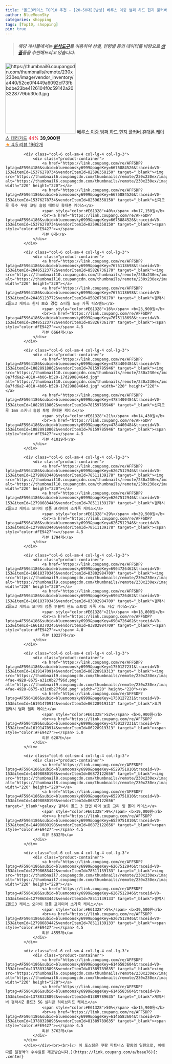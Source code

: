 ```yaml
---
title: "폴드3케이스 TOP10 추천 - [20~50대][남성] 베루스 이중 범퍼 하드 힌지 풀커버 휴대폰 케이스 테라가드"
author: BlueMoonSky
categories: shopping
tags: [Top10, shopping]
pin: true
---
```


> ##### 해당 게시물에서는 [**분석도구**](https://itemscout.io/)를 이용하여 **성별**, **연령별** 등의 데이터를 바탕으로 [**상품**](https://link.coupang.com/a/baae76)들을 추천해드리고 있습니다.
<div class="container"><div class="row">
            <div class="col-6 col-sm-4 col-lg-4 col-lg-3">
                <div class="product-container">
                    <a href="https://link.coupang.com/re/AFFSDP?lptag=AF5964186&subid=bluemoonsky6999&pageKey=6083627403&traceid=V0-153&itemId=11291712707&vendorItemId=81389762252" target="_blank"><img src="https://thumbnail6.coupangcdn.com/thumbnails/remote/230x230ex/image/vendor_inventory/a440/52ce0f4449a6092cf73fbbdbe23be4126104f0c59142a203228779bb30c3.jpg" alt="https://thumbnail6.coupangcdn.com/thumbnails/remote/230x230ex/image/vendor_inventory/a440/52ce0f4449a6092cf73fbbdbe23be4126104f0c59142a203228779bb30c3.jpg" width="220" height="220"></a>
                    <a href="https://link.coupang.com/re/AFFSDP?lptag=AF5964186&subid=bluemoonsky6999&pageKey=6083627403&traceid=V0-153&itemId=11291712707&vendorItemId=81389762252" target="_blank">베루스 이중 범퍼 하드 힌지 풀커버 휴대폰 케이스 테라가드</a>
                    <span style="color:#E61328">44%</span> <b>39,900원</b>
                    <br><a href="https://link.coupang.com/re/AFFSDP?lptag=AF5964186&subid=bluemoonsky6999&pageKey=6083627403&traceid=V0-153&itemId=11291712707&vendorItemId=81389762252" target="_blank"><span style="color:#FE9427">★</span> 4.5
                    리뷰 1962개</a>
                </div>
            </div>
            
            <div class="col-6 col-sm-4 col-lg-4 col-lg-3">
                <div class="product-container">
                    <a href="https://link.coupang.com/re/AFFSDP?lptag=AF5964186&subid=bluemoonsky6999&pageKey=6675884526&traceid=V0-153&itemId=15376278734&vendorItemId=82596358150" target="_blank"><img src="https://thumbnail6.coupangcdn.com/thumbnails/remote/230x230ex/image/rs_quotation_api/kzw6idhy/7d450c9b51524cb4841727d17b8b40bc.jpg" alt="https://thumbnail6.coupangcdn.com/thumbnails/remote/230x230ex/image/rs_quotation_api/kzw6idhy/7d450c9b51524cb4841727d17b8b40bc.jpg" width="220" height="220"></a>
                    <a href="https://link.coupang.com/re/AFFSDP?lptag=AF5964186&subid=bluemoonsky6999&pageKey=6675884526&traceid=V0-153&itemId=15376278734&vendorItemId=82596358150" target="_blank">신지모루 특수 무광 코팅 슬림 매트핏 휴대폰 케이스</a>
                    <span style="color:#E61328">40%</span> <b>17,150원</b>
                    <br><a href="https://link.coupang.com/re/AFFSDP?lptag=AF5964186&subid=bluemoonsky6999&pageKey=6675884526&traceid=V0-153&itemId=15376278734&vendorItemId=82596358150" target="_blank"><span style="color:#FE9427">★</span> 
                    리뷰 0개</a>
                </div>
            </div>
            
            <div class="col-6 col-sm-4 col-lg-4 col-lg-3">
                <div class="product-container">
                    <a href="https://link.coupang.com/re/AFFSDP?lptag=AF5964186&subid=bluemoonsky6999&pageKey=7675118698&traceid=V0-153&itemId=20485123772&vendorItemId=85826736170" target="_blank"><img src="https://thumbnail10.coupangcdn.com/thumbnails/remote/230x230ex/image/vendor_inventory/1ed1/e97ed1348805b611ca8d6f342f81a5078c7f72300ce3af20b26c139bb087.jpg" alt="https://thumbnail10.coupangcdn.com/thumbnails/remote/230x230ex/image/vendor_inventory/1ed1/e97ed1348805b611ca8d6f342f81a5078c7f72300ce3af20b26c139bb087.jpg" width="220" height="220"></a>
                    <a href="https://link.coupang.com/re/AFFSDP?lptag=AF5964186&subid=bluemoonsky6999&pageKey=7675118698&traceid=V0-153&itemId=20485123772&vendorItemId=85826736170" target="_blank">갤럭시 Z폴드3 케이스 힌지 보호 경첩 스타일 도금 가죽 킥스탠드</a>
                    <span style="color:#E61328">16%</span> <b>23,900원</b>
                    <br><a href="https://link.coupang.com/re/AFFSDP?lptag=AF5964186&subid=bluemoonsky6999&pageKey=7675118698&traceid=V0-153&itemId=20485123772&vendorItemId=85826736170" target="_blank"><span style="color:#FE9427">★</span> 4.5
                    리뷰 6664개</a>
                </div>
            </div>
            
            <div class="col-6 col-sm-4 col-lg-4 col-lg-3">
                <div class="product-container">
                    <a href="https://link.coupang.com/re/AFFSDP?lptag=AF5964186&subid=bluemoonsky6999&pageKey=4784400484&traceid=V0-153&itemId=10828918862&vendorItemId=78159785946" target="_blank"><img src="https://thumbnail10.coupangcdn.com/thumbnails/remote/230x230ex/image/retail/images/107903968754832-8a7fd6a2-4010-4b06-b520-17d29088464d.jpg" alt="https://thumbnail10.coupangcdn.com/thumbnails/remote/230x230ex/image/retail/images/107903968754832-8a7fd6a2-4010-4b06-b520-17d29088464d.jpg" width="220" height="220"></a>
                    <a href="https://link.coupang.com/re/AFFSDP?lptag=AF5964186&subid=bluemoonsky6999&pageKey=4784400484&traceid=V0-153&itemId=10828918862&vendorItemId=78159785946" target="_blank">신지모루 1mm 스키니 슬림 투명 휴대폰 케이스</a>
                    <span style="color:#E61328">21%</span> <b>14,430원</b>
                    <br><a href="https://link.coupang.com/re/AFFSDP?lptag=AF5964186&subid=bluemoonsky6999&pageKey=4784400484&traceid=V0-153&itemId=10828918862&vendorItemId=78159785946" target="_blank"><span style="color:#FE9427">★</span> 4.5
                    리뷰 41019개</a>
                </div>
            </div>
            
            <div class="col-6 col-sm-4 col-lg-4 col-lg-3">
                <div class="product-container">
                    <a href="https://link.coupang.com/re/AFFSDP?lptag=AF5964186&subid=bluemoonsky6999&pageKey=6267512946&traceid=V0-153&itemId=12798683440&vendorItemId=78511139178" target="_blank"><img src="https://thumbnail10.coupangcdn.com/thumbnails/remote/230x230ex/image/vendor_inventory/8626/eb5512ad3d5d75ae68e4a7981100958ca526ae98997ecdf606163bc10d3e.jpg" alt="https://thumbnail10.coupangcdn.com/thumbnails/remote/230x230ex/image/vendor_inventory/8626/eb5512ad3d5d75ae68e4a7981100958ca526ae98997ecdf606163bc10d3e.jpg" width="220" height="220"></a>
                    <a href="https://link.coupang.com/re/AFFSDP?lptag=AF5964186&subid=bluemoonsky6999&pageKey=6267512946&traceid=V0-153&itemId=12798683440&vendorItemId=78511139178" target="_blank">갤럭시 Z폴드3 케이스 오마이 정품 프리미어 소가죽 케이스</a>
                    <span style="color:#E61328">29%</span> <b>39,500원</b>
                    <br><a href="https://link.coupang.com/re/AFFSDP?lptag=AF5964186&subid=bluemoonsky6999&pageKey=6267512946&traceid=V0-153&itemId=12798683440&vendorItemId=78511139178" target="_blank"><span style="color:#FE9427">★</span> 4.5
                    리뷰 1794개</a>
                </div>
            </div>
            
            <div class="col-6 col-sm-4 col-lg-4 col-lg-3">
                <div class="product-container">
                    <a href="https://link.coupang.com/re/AFFSDP?lptag=AF5964186&subid=bluemoonsky6999&pageKey=6904726462&traceid=V0-153&itemId=16618370345&vendorItemId=83802984709" target="_blank"><img src="https://thumbnail9.coupangcdn.com/thumbnails/remote/230x230ex/image/vendor_inventory/50c5/ad0fe78d58b6d672a9b510fce9bbc423a25e73f42d7bea5a976691239e32.png" alt="https://thumbnail9.coupangcdn.com/thumbnails/remote/230x230ex/image/vendor_inventory/50c5/ad0fe78d58b6d672a9b510fce9bbc423a25e73f42d7bea5a976691239e32.png" width="220" height="220"></a>
                    <a href="https://link.coupang.com/re/AFFSDP?lptag=AF5964186&subid=bluemoonsky6999&pageKey=6904726462&traceid=V0-153&itemId=16618370345&vendorItemId=83802984709" target="_blank">갤럭시 Z폴드3 케이스 오마이 정품 투블럭 핸드 스트랩 가죽 카드 지갑 케이스</a>
                    <span style="color:#E61328">21%</span> <b>18,800원</b>
                    <br><a href="https://link.coupang.com/re/AFFSDP?lptag=AF5964186&subid=bluemoonsky6999&pageKey=6904726462&traceid=V0-153&itemId=16618370345&vendorItemId=83802984709" target="_blank"><span style="color:#FE9427">★</span> 4.0
                    리뷰 10227개</a>
                </div>
            </div>
            
            <div class="col-6 col-sm-4 col-lg-4 col-lg-3">
                <div class="product-container">
                    <a href="https://link.coupang.com/re/AFFSDP?lptag=AF5964186&subid=bluemoonsky6999&pageKey=1750127231&traceid=V0-153&itemId=16191470914&vendorItemId=86228919313" target="_blank"><img src="https://thumbnail9.coupangcdn.com/thumbnails/remote/230x230ex/image/retail/images/2023/06/09/18/6/aeab8534-4fae-4928-8675-a31c0b27f96d.png" alt="https://thumbnail9.coupangcdn.com/thumbnails/remote/230x230ex/image/retail/images/2023/06/09/18/6/aeab8534-4fae-4928-8675-a31c0b27f96d.png" width="220" height="220"></a>
                    <a href="https://link.coupang.com/re/AFFSDP?lptag=AF5964186&subid=bluemoonsky6999&pageKey=1750127231&traceid=V0-153&itemId=16191470914&vendorItemId=86228919313" target="_blank">요거 갤럭시 범퍼 젤리 케이스</a>
                    <span style="color:#E61328">52%</span> <b>6,900원</b>
                    <br><a href="https://link.coupang.com/re/AFFSDP?lptag=AF5964186&subid=bluemoonsky6999&pageKey=1750127231&traceid=V0-153&itemId=16191470914&vendorItemId=86228919313" target="_blank"><span style="color:#FE9427">★</span> 5.0
                    리뷰 628개</a>
                </div>
            </div>
            
            <div class="col-6 col-sm-4 col-lg-4 col-lg-3">
                <div class="product-container">
                    <a href="https://link.coupang.com/re/AFFSDP?lptag=AF5964186&subid=bluemoonsky6999&pageKey=6529751810&traceid=V0-153&itemId=14498080198&vendorItemId=86872122656" target="_blank"><img src="https://thumbnail8.coupangcdn.com/thumbnails/remote/230x230ex/image/vendor_inventory/c3e8/d0e73133f4f2ad2117be323c1037df5163cccf3c4fea975d10d3d92b73a5.png" alt="https://thumbnail8.coupangcdn.com/thumbnails/remote/230x230ex/image/vendor_inventory/c3e8/d0e73133f4f2ad2117be323c1037df5163cccf3c4fea975d10d3d92b73a5.png" width="220" height="220"></a>
                    <a href="https://link.coupang.com/re/AFFSDP?lptag=AF5964186&subid=bluemoonsky6999&pageKey=6529751810&traceid=V0-153&itemId=14498080198&vendorItemId=86872122656" target="_blank">galaxy 갤럭시 폴드 3 전면 아머 보호 고리 링 폴더 케이스</a>
                    <span style="color:#E61328">9%</span> <b>19,000원</b>
                    <br><a href="https://link.coupang.com/re/AFFSDP?lptag=AF5964186&subid=bluemoonsky6999&pageKey=6529751810&traceid=V0-153&itemId=14498080198&vendorItemId=86872122656" target="_blank"><span style="color:#FE9427">★</span> 4.5
                    리뷰 5632개</a>
                </div>
            </div>
            
            <div class="col-6 col-sm-4 col-lg-4 col-lg-3">
                <div class="product-container">
                    <a href="https://link.coupang.com/re/AFFSDP?lptag=AF5964186&subid=bluemoonsky6999&pageKey=6267512946&traceid=V0-153&itemId=12798683442&vendorItemId=78511139133" target="_blank"><img src="https://thumbnail7.coupangcdn.com/thumbnails/remote/230x230ex/image/vendor_inventory/8997/08bb85d0756937142805769287f2e2c0b8b6c46240c8f1b90e3093c8d3fc.jpg" alt="https://thumbnail7.coupangcdn.com/thumbnails/remote/230x230ex/image/vendor_inventory/8997/08bb85d0756937142805769287f2e2c0b8b6c46240c8f1b90e3093c8d3fc.jpg" width="220" height="220"></a>
                    <a href="https://link.coupang.com/re/AFFSDP?lptag=AF5964186&subid=bluemoonsky6999&pageKey=6267512946&traceid=V0-153&itemId=12798683442&vendorItemId=78511139133" target="_blank">갤럭시 Z폴드3 케이스 오마이 정품 프리미어 소가죽 케이스</a>
                    <span style="color:#E61328">5%</span> <b>39,500원</b>
                    <br><a href="https://link.coupang.com/re/AFFSDP?lptag=AF5964186&subid=bluemoonsky6999&pageKey=6267512946&traceid=V0-153&itemId=12798683442&vendorItemId=78511139133" target="_blank"><span style="color:#FE9427">★</span> 4.5
                    리뷰 4555개</a>
                </div>
            </div>
            
            <div class="col-6 col-sm-4 col-lg-4 col-lg-3">
                <div class="product-container">
                    <a href="https://link.coupang.com/re/AFFSDP?lptag=AF5964186&subid=bluemoonsky6999&pageKey=6146583604&traceid=V0-153&itemId=13788328893&vendorItemId=81389789635" target="_blank"><img src="https://thumbnail6.coupangcdn.com/thumbnails/remote/230x230ex/image/vendor_inventory/685a/c072a760c16b0ed81b4b1556522ccd5ea847dcd8b75984fa00c244c297c0.jpg" alt="https://thumbnail6.coupangcdn.com/thumbnails/remote/230x230ex/image/vendor_inventory/685a/c072a760c16b0ed81b4b1556522ccd5ea847dcd8b75984fa00c244c297c0.jpg" width="220" height="220"></a>
                    <a href="https://link.coupang.com/re/AFFSDP?lptag=AF5964186&subid=bluemoonsky6999&pageKey=6146583604&traceid=V0-153&itemId=13788328893&vendorItemId=81389789635" target="_blank">제이커버 갤럭시Z 폴드3 5G 실리콘 하이브리드 케이스</a>
                    <span style="color:#E61328">50%</span> <b>15,900원</b>
                    <br><a href="https://link.coupang.com/re/AFFSDP?lptag=AF5964186&subid=bluemoonsky6999&pageKey=6146583604&traceid=V0-153&itemId=13788328893&vendorItemId=81389789635" target="_blank"><span style="color:#FE9427">★</span> 4.5
                    리뷰 3762개</a>
                </div>
            </div>
            </div></div><br><br>[👉 이 포스팅은 쿠팡 파트너스 활동의 일환으로, 이에 따른 일정액의 수수료를 제공받습니다.](https://link.coupang.com/a/baae76){: .center}